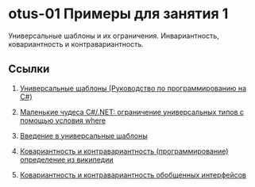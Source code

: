 # otus-01 Примеры для занятия 1

Универсальные шаблоны и их ограничения.
Инвариантность, ковариантность и контравариантность.

## Ссылки

1. [Универсальные шаблоны (Руководство по программированию на C#)](http://blog.vkuznetsov.ru/posts/2012/04/19/malenkie-chudesa-csharp-net-ogranichenie-universalnyh-tipov-s-pomoshhyu-usloviya-where)

2. [Маленькие чудеса C#/.NET: ограничение универсальных типов с помощью условия where](https://docs.microsoft.com/ru-ru/dotnet/csharp/programming-guide/generics/)

3. [Введение в универсальные шаблоны](https://docs.microsoft.com/ru-ru/dotnet/csharp/programming-guide/generics/introduction-to-generics)

4. [Ковариантность и контравариантность (программирование) определение из википедии](https://ru.wikipedia.org/wiki/%D0%9A%D0%BE%D0%B2%D0%B0%D1%80%D0%B8%D0%B0%D0%BD%D1%82%D0%BD%D0%BE%D1%81%D1%82%D1%8C_%D0%B8_%D0%BA%D0%BE%D0%BD%D1%82%D1%80%D0%B0%D0%B2%D0%B0%D1%80%D0%B8%D0%B0%D0%BD%D1%82%D0%BD%D0%BE%D1%81%D1%82%D1%8C_(%D0%BF%D1%80%D0%BE%D0%B3%D1%80%D0%B0%D0%BC%D0%BC%D0%B8%D1%80%D0%BE%D0%B2%D0%B0%D0%BD%D0%B8%D0%B5))

5. [Ковариантность и контравариантность обобщенных интерфейсов](https://metanit.com/sharp/tutorial/3.27.php)